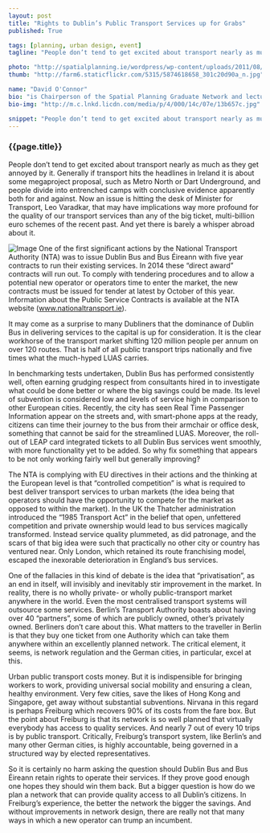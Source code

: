 ```yaml
---
layout: post
title: "Rights to Dublin’s Public Transport Services up for Grabs"
published: True

tags: [planning, urban design, event]
tagline: "People don’t tend to get excited about transport nearly as much as they get annoyed by it."

photo: "http://spatialplanning.ie/wordpress/wp-content/uploads/2011/08/smithfield-walk-1.jpg"
thumb: "http://farm6.staticflickr.com/5315/5874618658_301c20d90a_n.jpg"

name: "David O'Connor"
bio: "is Chairperson of the Spatial Planning Graduate Network and lectures in Transport and Urban Design at DIT Environment and Planning"
bio-img: "http://m.c.lnkd.licdn.com/media/p/4/000/14c/07e/13b657c.jpg"

snippet: "People don’t tend to get excited about transport nearly as much as they get annoyed by it."
---
```


### {{page.title}}

People don’t tend to get excited about transport nearly as much as they get annoyed by it. Generally if transport hits the headlines in Ireland it is about some megaproject proposal, such as Metro North or Dart Underground, and people divide into entrenched camps with conclusive evidence apparently both for and against.  Now an issue is hitting the desk of Minister for Transport, Leo Varadkar, that may have implications way more profound for the quality of our transport services than any of the big ticket, multi-billion euro schemes of the recent past.  And yet there is barely a whisper abroad about it.

![Image](http://spatialplanning.ie/wordpress/wp-content/uploads/2011/08/smithfield-walk-1.jpg)
One of the first significant actions by the National Transport Authority (NTA) was to issue Dublin Bus and Bus Éireann with five year contracts to run their existing services.  In 2014 these “direct award” contracts will run out.  To comply with tendering procedures and to allow a potential new operator or operators time to enter the market, the new contracts must be issued for tender at latest by October of this year.  Information about the Public Service Contracts is available at the NTA website (www.nationaltransport.ie).

It may come as a surprise to many Dubliners that the dominance of Dublin Bus in delivering services to the capital is up for consideration.  It is the clear workhorse of the transport market shifting 120 million people per annum on over 120 routes.  That is half of all public transport trips nationally and five times what the much-hyped LUAS carries.

In benchmarking tests undertaken, Dublin Bus has performed consistently well, often earning grudging respect from consultants hired in to investigate what could be done better or where the big savings could be made.   Its level of subvention is considered low and levels of service high in comparison to other European cities.  Recently, the city has seen Real Time Passenger Information appear on the streets and, with smart-phone apps at the ready, citizens can time their journey to the bus from their armchair or office desk, something that cannot be said for the streamlined LUAS.  Moreover, the roll-out of LEAP card integrated tickets to all Dublin Bus services went smoothly, with more functionality yet to be added.  So why fix something that appears to be not only working fairly well but generally improving?

The NTA is complying with EU directives in their actions and the thinking at the European level is that “controlled competition” is what is required to best deliver transport services to urban markets (the idea being that operators should have the opportunity to compete for the market as opposed to within the market).  In the UK the Thatcher administration introduced the “1985 Transport Act” in the belief that open, unfettered competition and private ownership would lead to bus services magically transformed. Instead service quality plummeted, as did patronage, and the scars of that big idea were such that practically no other city or country has ventured near.  Only London, which retained its route franchising model, escaped the inexorable deterioration in England’s bus services.

One of the fallacies in this kind of debate is the idea that “privatisation”, as an end in itself, will invisibly and inevitably stir improvement in the market.  In reality, there is no wholly private- or wholly public-transport market anywhere in the world.  Even the most centralised transport systems will outsource some services.  Berlin’s Transport Authority boasts about having over 40 “partners”, some of which are publicly owned, other’s privately owned.  Berliners don’t care about this.  What matters to the traveller in Berlin is that they buy one ticket from one Authority which can take them anywhere within an excellently planned network.  The critical element, it seems, is network regulation and the German cities, in particular, excel at this.

Urban public transport costs money.  But it is indispensible for bringing workers to work, providing universal social mobility and ensuring a clean, healthy environment.  Very few cities, save the likes of Hong Kong and Singapore, get away without substantial subventions.  Nirvana in this regard is perhaps Freiburg which recovers 90% of its costs from the fare box.  But the point about Freiburg is that its network is so well planned that virtually everybody has access to quality services.  And nearly 7 out of every 10 trips is by public transport.  Critically, Freiburg’s transport system, like Berlin’s and many other German cities, is highly accountable, being governed in a structured way by elected representatives.

So it is certainly no harm asking the question should Dublin Bus and Bus Éireann retain rights to operate their services.  If they prove good enough one hopes they should win them back.  But a bigger question is how do we plan a network that can provide quality access to all Dublin’s citizens.  In Freiburg’s experience, the better the network the bigger the savings.  And without improvements in network design, there are really not that many ways in which a new operator can trump an incumbent.

